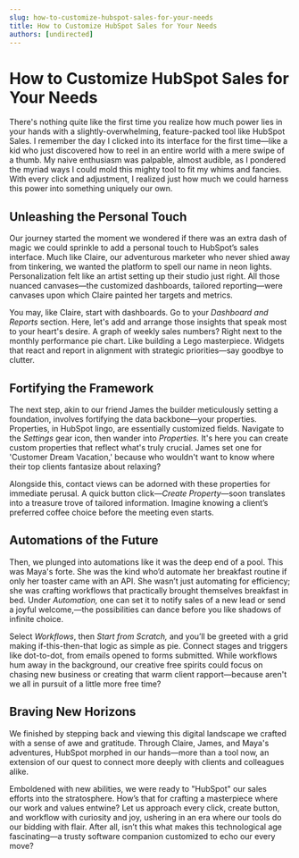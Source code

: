 ```yaml
---
slug: how-to-customize-hubspot-sales-for-your-needs
title: How to Customize HubSpot Sales for Your Needs
authors: [undirected]
---
```


# How to Customize HubSpot Sales for Your Needs

There's nothing quite like the first time you realize how much power lies in your hands with a slightly-overwhelming, feature-packed tool like HubSpot Sales. I remember the day I clicked into its interface for the first time—like a kid who just discovered how to reel in an entire world with a mere swipe of a thumb. My naive enthusiasm was palpable, almost audible, as I pondered the myriad ways I could mold this mighty tool to fit my whims and fancies. With every click and adjustment, I realized just how much we could harness this power into something uniquely our own.

## Unleashing the Personal Touch

Our journey started the moment we wondered if there was an extra dash of magic we could sprinkle to add a personal touch to HubSpot’s sales interface. Much like Claire, our adventurous marketer who never shied away from tinkering, we wanted the platform to spell our name in neon lights. Personalization felt like an artist setting up their studio just right. All those nuanced canvases—the customized dashboards, tailored reporting—were canvases upon which Claire painted her targets and metrics. 

You may, like Claire, start with dashboards. Go to your *Dashboard and Reports* section. Here, let's add and arrange those insights that speak most to your heart's desire. A graph of weekly sales numbers? Right next to the monthly performance pie chart. Like building a Lego masterpiece. Widgets that react and report in alignment with strategic priorities—say goodbye to clutter.

## Fortifying the Framework

The next step, akin to our friend James the builder meticulously setting a foundation, involves fortifying the data backbone—your properties. Properties, in HubSpot lingo, are essentially customized fields. Navigate to the *Settings* gear icon, then wander into *Properties.* It's here you can create custom properties that reflect what's truly crucial. James set one for 'Customer Dream Vacation,' because who wouldn't want to know where their top clients fantasize about relaxing?

Alongside this, contact views can be adorned with these properties for immediate perusal. A quick button click—*Create Property*—soon translates into a treasure trove of tailored information. Imagine knowing a client’s preferred coffee choice before the meeting even starts.

## Automations of the Future

Then, we plunged into automations like it was the deep end of a pool. This was Maya's forte. She was the kind who’d automate her breakfast routine if only her toaster came with an API. She wasn’t just automating for efficiency; she was crafting workflows that practically brought themselves breakfast in bed. Under *Automation,* one can set it to notify sales of a new lead or send a joyful welcome,—the possibilities can dance before you like shadows of infinite choice.

Select *Workflows*, then *Start from Scratch,* and you’ll be greeted with a grid making if-this-then-that logic as simple as pie. Connect stages and triggers like dot-to-dot, from emails opened to forms submitted. While workflows hum away in the background, our creative free spirits could focus on chasing new business or creating that warm client rapport—because aren't we all in pursuit of a little more free time?

## Braving New Horizons

We finished by stepping back and viewing this digital landscape we crafted with a sense of awe and gratitude. Through Claire, James, and Maya's adventures, HubSpot morphed in our hands—more than a tool now, an extension of our quest to connect more deeply with clients and colleagues alike.

Emboldened with new abilities, we were ready to "HubSpot" our sales efforts into the stratosphere. How’s that for crafting a masterpiece where our work and values entwine? Let us approach every click, create button, and workflow with curiosity and joy, ushering in an era where our tools do our bidding with flair. After all, isn’t this what makes this technological age fascinating—a trusty software companion customized to echo our every move?